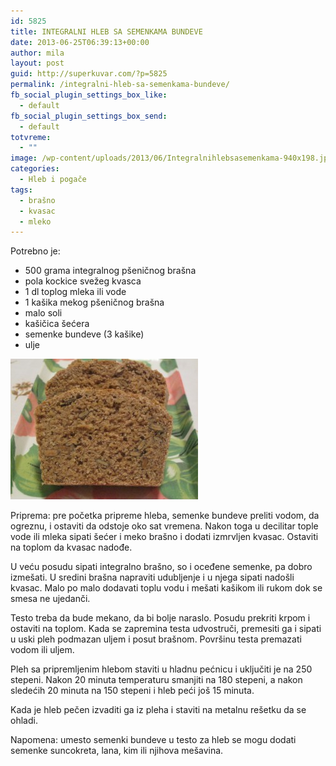 ```yaml
---
id: 5825
title: INTEGRALNI HLEB SA SEMENKAMA BUNDEVE
date: 2013-06-25T06:39:13+00:00
author: mila
layout: post
guid: http://superkuvar.com/?p=5825
permalink: /integralni-hleb-sa-semenkama-bundeve/
fb_social_plugin_settings_box_like:
  - default
fb_social_plugin_settings_box_send:
  - default
totvreme:
  - ""
image: /wp-content/uploads/2013/06/Integralnihlebsasemenkama-940x198.jpg
categories:
  - Hleb i pogače
tags:
  - brašno
  - kvasac
  - mleko
---
```

Potrebno je:

  * 500 grama integralnog pšeničnog brašna
  * pola kockice svežeg kvasca
  * 1 dl toplog mleka ili vode
  * 1 kašika mekog pšeničnog brašna
  * malo soli
  * kašičica šećera
  * semenke bundeve (3 kašike)
  * ulje

<img class="alignnone size-medium wp-image-5826" src="/wp-content/uploads/2013/06/Integralnihlebsasemenkama-300x225.jpg" alt="Integralnihlebsasemenkama" width="300" height="225" /> 

Priprema: pre početka pripreme hleba, semenke bundeve preliti vodom, da ogreznu, i ostaviti da odstoje oko sat vremena. Nakon toga u decilitar tople vode ili mleka sipati šećer i meko brašno i dodati izmrvljen kvasac. Ostaviti na toplom da kvasac nadođe.

U veću posudu sipati integralno brašno, so i oceđene semenke, pa dobro izmešati. U sredini brašna napraviti udubljenje i u njega sipati nadošli kvasac. Malo po malo dodavati toplu vodu i mešati kašikom ili rukom dok se smesa ne ujedanči.

Testo treba da bude mekano, da bi bolje naraslo. Posudu prekriti krpom i ostaviti na toplom. Kada se zapremina testa udvostruči, premesiti ga i sipati u uski pleh podmazan uljem i posut brašnom. Površinu testa premazati vodom ili uljem.

Pleh sa pripremljenim hlebom staviti u hladnu pećnicu i uključiti je na 250 stepeni. Nakon 20 minuta temperaturu smanjiti na 180 stepeni, a nakon sledećih 20 minuta na 150 stepeni i hleb peći još 15 minuta.

Kada je hleb pečen izvaditi ga iz pleha i staviti na metalnu rešetku da se ohladi.

Napomena: umesto semenki bundeve u testo za hleb se mogu dodati semenke suncokreta, lana, kim ili njihova mešavina.